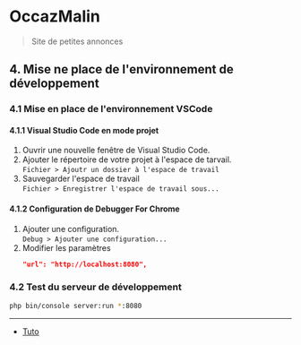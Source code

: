 # OccazMalin
> Site de petites annonces

## 4. Mise ne place de l'environnement de développement


### 4.1 Mise en place de l'environnement VSCode

#### 4.1.1 Visual Studio Code en mode projet

1. Ouvrir une nouvelle fenêtre de Visual Studio Code.
2. Ajouter le répertoire de votre projet à l'espace de tarvail.  
    `Fichier > Ajoutr un dossier à l'espace de travail`
3. Sauvegarder l'espace de travail  
    `Fichier > Enregistrer l'espace de travail sous...`

#### 4.1.2 Configuration de Debugger For Chrome

1. Ajouter une configuration.  
    `Debug > Ajouter une configuration...`
2. Modifier les paramètres
    ```json
    "url": "http://localhost:8080",
    ```


### 4.2 Test du serveur de développement

```bash
php bin/console server:run *:8080
```


<hr>

- [Tuto](./README.md)